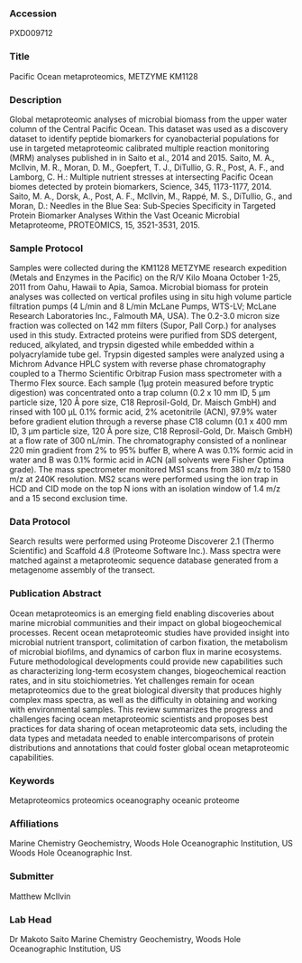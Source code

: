 ### Accession
PXD009712

### Title
Pacific Ocean metaproteomics, METZYME KM1128

### Description
Global metaproteomic analyses of microbial biomass from the upper water column of the Central Pacific Ocean. This dataset was used as a discovery dataset to identify peptide biomarkers for cyanobacterial populations for use in targeted metaproteomic calibrated multiple reaction monitoring (MRM) analyses published in in Saito et al., 2014 and 2015. Saito, M. A., McIlvin, M. R., Moran, D. M., Goepfert, T. J., DiTullio, G. R., Post, A. F., and Lamborg, C. H.: Multiple nutrient stresses at intersecting Pacific Ocean biomes detected by protein biomarkers, Science, 345, 1173-1177, 2014. Saito, M. A., Dorsk, A., Post, A. F., McIlvin, M., Rappé, M. S., DiTullio, G., and Moran, D.: Needles in the Blue Sea: Sub‐Species Specificity in Targeted Protein Biomarker Analyses Within the Vast Oceanic Microbial Metaproteome, PROTEOMICS, 15, 3521-3531, 2015.

### Sample Protocol
Samples were collected during the KM1128 METZYME research expedition (Metals and Enzymes in the Pacific) on the R/V Kilo Moana October 1-25, 2011 from Oahu, Hawaii to Apia, Samoa. Microbial biomass for protein analyses was collected on vertical profiles using in situ high volume particle filtration pumps (4 L/min and 8 L/min McLane Pumps, WTS-LV; McLane Research Laboratories Inc., Falmouth MA, USA). The 0.2-3.0 micron size fraction was collected on 142 mm filters (Supor, Pall Corp.) for analyses used in this study. Extracted proteins were purified from SDS detergent, reduced, alkylated, and trypsin digested while embedded within a polyacrylamide tube gel. Trypsin digested samples were analyzed using a Michrom Advance HPLC system with reverse phase chromatography coupled to a Thermo Scientific Orbitrap Fusion mass spectrometer with a Thermo Flex source. Each sample (1µg protein measured before tryptic digestion) was concentrated onto a trap column (0.2 x 10 mm ID, 5 µm particle size, 120 Å pore size, C18 Reprosil-Gold, Dr. Maisch GmbH) and rinsed with 100 µL 0.1% formic acid, 2% acetonitrile (ACN), 97.9% water before gradient elution through a reverse phase C18 column (0.1 x 400 mm ID, 3 µm particle size, 120 Å pore size, C18 Reprosil-Gold, Dr. Maisch GmbH) at a flow rate of 300 nL/min. The chromatography consisted of a nonlinear 220 min gradient from 2% to 95% buffer B, where A was 0.1% formic acid in water and B was 0.1% formic acid in ACN (all solvents were Fisher Optima grade). The mass spectrometer monitored MS1 scans from 380 m/z to 1580 m/z at 240K resolution. MS2 scans were performed using the ion trap in HCD and CID mode on the top N ions with an isolation window of 1.4 m/z and a 15 second exclusion time.

### Data Protocol
Search results were performed using Proteome Discoverer 2.1 (Thermo Scientific) and Scaffold 4.8 (Proteome Software Inc.). Mass spectra were matched against a metaproteomic sequence database generated from a metagenome assembly of the transect.

### Publication Abstract
Ocean metaproteomics is an emerging field enabling discoveries about marine microbial communities and their impact on global biogeochemical processes. Recent ocean metaproteomic studies have provided insight into microbial nutrient transport, colimitation of carbon fixation, the metabolism of microbial biofilms, and dynamics of carbon flux in marine ecosystems. Future methodological developments could provide new capabilities such as characterizing long-term ecosystem changes, biogeochemical reaction rates, and in situ stoichiometries. Yet challenges remain for ocean metaproteomics due to the great biological diversity that produces highly complex mass spectra, as well as the difficulty in obtaining and working with environmental samples. This review summarizes the progress and challenges facing ocean metaproteomic scientists and proposes best practices for data sharing of ocean metaproteomic data sets, including the data types and metadata needed to enable intercomparisons of protein distributions and annotations that could foster global ocean metaproteomic capabilities.

### Keywords
Metaproteomics proteomics oceanography oceanic proteome

### Affiliations
Marine Chemistry Geochemistry, Woods Hole Oceanographic Institution, US
Woods Hole Oceanographic Inst.

### Submitter
Matthew McIlvin

### Lab Head
Dr Makoto Saito
Marine Chemistry Geochemistry, Woods Hole Oceanographic Institution, US


